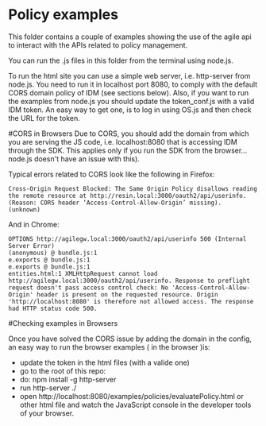 # Policy examples

This folder contains a couple of examples showing the use of the agile api to interact with the APIs related to policy management.

You can run the .js files in this folder from the terminal using node.js.

To run the html site you can use a simple web server, i.e. http-server from node.js. You need to run it in localhost port 8080, to comply with the default CORS domain policy of IDM (see sections below). Also, if you want to run the examples from node.js you should update the token_conf.js with a valid IDM token. An easy way to get one, is to log in using OS.js and then check the URL for the token.


#CORS in Browsers
Due to CORS, you should add the domain from which you are serving the JS code, i.e. localhost:8080 that is accessing IDM through the SDK. This applies only if you run the SDK  from the browser... node.js doesn't have an issue with this).

Typical errors related to CORS look like the following in Firefox:
```
Cross-Origin Request Blocked: The Same Origin Policy disallows reading the remote resource at http://resin.local:3000/oauth2/api/userinfo. (Reason: CORS header ‘Access-Control-Allow-Origin’ missing).  (unknown)
```

And in Chrome:

```
OPTIONS http://agilegw.local:3000/oauth2/api/userinfo 500 (Internal Server Error)
(anonymous) @ bundle.js:1
e.exports @ bundle.js:1
e.exports @ bundle.js:1
entities.html:1 XMLHttpRequest cannot load http://agilegw.local:3000/oauth2/api/userinfo. Response to preflight request doesn't pass access control check: No 'Access-Control-Allow-Origin' header is present on the requested resource. Origin 'http://localhost:8080' is therefore not allowed access. The response had HTTP status code 500.
```

#Checking examples in Browsers

Once you have solved the CORS issue by adding the domain in the config, an easy way to run the browser examples ( in the browser )is:

 * update the token in the html files (with a valide one)
 * go to the root of this repo:
 * do: npm install -g http-server
 * run http-server ./
 * open http://localhost:8080/examples/policies/evaluatePolicy.html or other html file and watch the JavaScript console in the developer tools of your browser.
